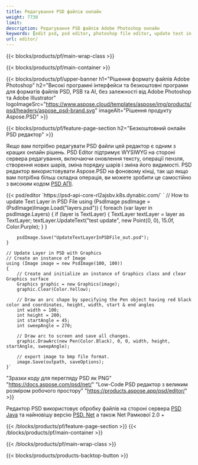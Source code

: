 ```yaml
---
title: Редагування PSD файлів онлайн
weight: 7730
limit: 
description: Редагування PSD файлів Adobe Photoshop онлайн
keywords: [edit psd, psd editor, photoshop file editor, update text in psd, update psd]
url: editor/
---
```


{{< blocks/products/pf/main-wrap-class >}}


{{< blocks/products/pf/main-container >}}

{{< blocks/products/pf/upper-banner h1="Рішення формату файлів Adobe Photoshop" h2="Високі програмні інтерфейси та безкоштовні програми для форматів файлів PSD, PSB та AI, без залежності від Adobe Photoshop та Adobe Illustrator" logoImageSrc="https://www.aspose.cloud/templates/aspose/img/products/psd/headers/aspose_psd-brand.svg" imageAlt="Рішення продукту Aspose.PSD" >}}

{{< blocks/products/pf/feature-page-section h2="Безкоштовний онлайн PSD редактор" >}}
<p>Якщо вам потрібно редагувати PSD файли цей редактор є одним з кращих онлайн рішень. PSD Editor підтримує WYSIWYG на стороні сервера редагування, включаючи оновлення тексту, операції пензля, створення нових шарів, зміна порядку шарів і зміна його видимості. PSD редактор використовувати Aspose.PSD на фоновому кінці, так що якщо вам потрібна більш складна операція, ви можете зробити це самостійно з високим кодом <a href="/psd/{{< lang-code >}}">PSD АПІ</a>.</p>
{{< psd/editor `https://psd-api-core-rl2ajsbv.k8s.dynabic.com/` 
`	// How to update Text Layer in PSD File
	using (PsdImage psdImage = (PsdImage)Image.Load("layers.psd"))
  	{
		foreach (var layer in psdImage.Layers)
		{
			if (layer is TextLayer)
			{
				TextLayer textLayer = layer as TextLayer;
				textLayer.UpdateText("test update", new Point(0, 0), 15.0f, Color.Purple);
			}
		}

		psdImage.Save("UpdateTextLayerInPSDFile_out.psd");
	}
	
	// Update Layer in PSD with Graphics
	// Create an instance of Image
	using (Image image = new PsdImage(100, 100))
	{
		// Create and initialize an instance of Graphics class and clear Graphics surface
		Graphics graphic = new Graphics(image);
		graphic.Clear(Color.Yellow);

		// Draw an arc shape by specifying the Pen object having red black color and coordinates, height, width, start & end angles                 
		int width = 100;
		int height = 200;
		int startAngle = 45;
		int sweepAngle = 270;

		// Draw arc to screen and save all changes.
		graphic.DrawArc(new Pen(Color.Black), 0, 0, width, height, startAngle, sweepAngle);

		// export image to bmp file format.
		image.Save(outpath, saveOptions);
	}` 
"Зразки коду для перегляду PSD як PNG"  "https://docs.aspose.com/psd/net/" 
"Low-Code PSD редактор з великим розміром робочого простору" "https://products.aspose.app/psd/editor/" >}}
<p>Редактор PSD використовує обробку файлів на стороні сервера <a href="/psd/{{< lang-code >}}java">PSD Java</a> та найновішу версію <a href="/psd/{{< lang-code >}}net">PSD. Net</a> а також Net Рамкової 2.0 +</p>

{{< /blocks/products/pf/feature-page-section >}}
{{< /blocks/products/pf/main-container >}}


{{< /blocks/products/pf/main-wrap-class >}}

{{< blocks/products/products-backtop-button >}}
